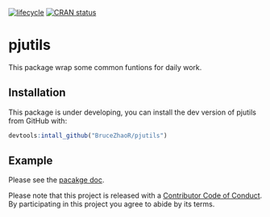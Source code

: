 [![lifecycle](https://img.shields.io/badge/lifecycle-experimental-orange.svg)](https://www.tidyverse.org/lifecycle/#experimental)
[![CRAN status](https://www.r-pkg.org/badges/version/pjutils)](https://cran.r-project.org/package=pjutils)

# pjutils

This package wrap some common funtions for daily work.

## Installation

This package is under developing, you can install the dev version of pjutils from GitHub with:

```r
devtools:intall_github("BruceZhaoR/pjutils")
```

## Example

Please see the [pacakge doc](https://brucezhaor.github.io/pjuitls/).

Please note that this project is released with a [Contributor Code of Conduct](CODE_OF_CONDUCT.md).
By participating in this project you agree to abide by its terms.
